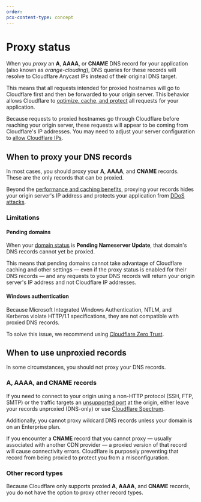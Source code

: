```yaml
---
order:
pcx-content-type: concept
---
```


# Proxy status

When you *proxy* an **A**, **AAAA**, or **CNAME** DNS record for your application (also known as *orange-clouding*), DNS queries for these records will resolve to Cloudflare Anycast IPs instead of their original DNS target. 

This means that all requests intended for proxied hostnames will go to Cloudflare first and then be forwarded to your origin server. This behavior allows Cloudflare to [optimize, cache, and protect](https://developers.cloudflare.com/fundamentals/get-started/how-cloudflare-works) all requests for your application.

<Aside type="note">

Because requests to proxied hostnames go through Cloudflare before reaching your origin server, these requests will appear to be coming from Cloudflare's IP addresses. You may need to adjust your server configuration to [allow Cloudflare IPs](https://support.cloudflare.com/hc/articles/201897700).

</Aside>

## When to proxy your DNS records

In most cases, you should proxy your **A**, **AAAA**, and **CNAME** records. These are the only records that can be proxied.

Beyond the [performance and caching benefits](https://developers.cloudflare.com/fundamentals/get-started/how-cloudflare-works), proxying your records hides your origin server's IP address and protects your application from [DDoS attacks](https://www.cloudflare.com/learning/ddos/what-is-a-ddos-attack/).

### Limitations

#### Pending domains

When your [domain status](/zone-setups/reference/domain-status) is **Pending Nameserver Update**, that domain's DNS records cannot yet be proxied. 

This means that pending domains cannot take advantage of Cloudflare caching and other settings — even if the proxy status is enabled for their DNS records — and any requests to your DNS records will return your origin server's IP address and not Cloudflare IP addresses.

#### Windows authentication

Because Microsoft Integrated Windows Authentication, NTLM, and Kerberos violate HTTP/1.1 specifications, they are not compatible with proxied DNS records. 

To solve this issue, we recommend using [Cloudflare Zero Trust](https://developers.cloudflare.com/cloudflare-one/).

## When to use unproxied records

In some circumstances, you should not proxy your DNS records.

### A, AAAA, and CNAME records

If you need to connect to your origin using a non-HTTP protocol (SSH, FTP, SMTP) or the traffic targets an [unsupported port](https://developers.cloudflare.com/fundamentals/get-started/network-ports) at the origin, either leave your records unproxied (DNS-only) or use [Cloudflare Spectrum](https://developers.cloudflare.com/spectrum). 

Additionally, you cannot proxy wildcard DNS records unless your domain is on an Enterprise plan.

<Aside type="note">

If you encounter a **CNAME** record that you cannot proxy — usually associated with another CDN provider — a proxied version of that record will cause connectivity errors. Cloudflare is purposely preventing that record from being proxied to protect you from a misconfiguration.

</Aside>

### Other record types

Because Cloudflare only supports proxied **A**, **AAAA**, and **CNAME** records, you do not have the option to proxy other record types.